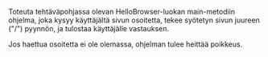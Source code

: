 Toteuta tehtäväpohjassa olevan HelloBrowser-luokan main-metodiin ohjelma, joka 
kysyy käyttäjältä sivun osoitetta, tekee syötetyn sivun juureen ("/") pyynnön, ja 
tulostaa käyttäjälle vastauksen.

Jos haettua osoitetta ei ole olemassa, ohjelman tulee heittää poikkeus.

